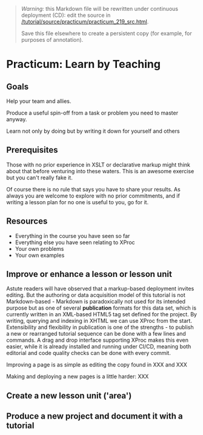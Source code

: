 

> *Warning:* this Markdown file will be rewritten under continuous deployment (CD): edit the source in [/tutorial/source/practicum/practicum_219_src.html](../../../tutorial/source/practicum/practicum_219_src.html).
> 
> Save this file elsewhere to create a persistent copy (for example, for purposes of annotation).

# Practicum: Learn by Teaching

## Goals

Help your team and allies.

Produce a useful spin-off from a task or problem you need to master anyway.

Learn not only by doing but by writing it down for yourself and others

## Prerequisites

Those with no prior experience in XSLT or declarative markup might think about that before venturing into these waters. This is an awesome exercise but you can't really fake it.

Of course there is no rule that says you have to share your results. As always you are welcome to explore with no prior commitments, and if writing a lesson plan for no one is useful to you, go for it.

## Resources

* Everything in the course you have seen so far
* Everything else you have seen relating to XProc
* Your own problems
* Your own examples

## Improve or enhance a lesson or lesson unit

Astute readers will have observed that a markup-based deployment invites editing. But the authoring or data acquisition model of this tutorial is not Markdown-based - Markdown is paradoxically not used for its intended purpose but as one of several **publication** formats for this data set, which is currently written in an XML-based HTML5 tag set defined for the project. By writing, querying and indexing in XHTML we can use XProc from the start. Extensibility and flexibility in publication is one of the strengths - to publish a new or rearranged tutorial sequence can be done with a few lines and commands. A drag and drop interface supporting XProc makes this even easier, while it is already installed and running under CI/CD, meaning both editorial and code quality checks can be done with every commit.

Improving a page is as simple as editing the copy found in XXX and XXX

Making and deploying a new pages is a little harder: XXX

## Create a new lesson unit ('area')

## Produce a new project and document it with a tutorial
